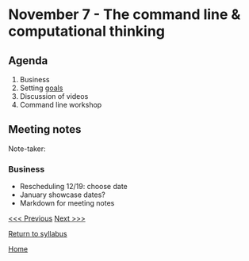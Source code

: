# November 7 - The command line & computational thinking

## Agenda
1. Business
2. Setting [goals](/goals.md)
3. Discussion of videos
3. Command line workshop

## Meeting notes
Note-taker:

### Business
- Rescheduling 12/19: choose date
- January showcase dates?
- Markdown for meeting notes

[<<< Previous](/10-24-intro.md) [Next >>>]()

[Return to syllabus](/syllabus.md)

[Home](/README.md)

